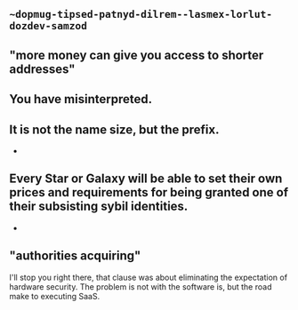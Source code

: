 ## `~dopmug-tipsed-patnyd-dilrem--lasmex-lorlut-dozdev-samzod`
"more money can give you access to shorter addresses" 
-
You have misinterpreted. 
-
It is not the name size, but the prefix. 
-
-
Every Star or Galaxy will be able to set their own prices and requirements for being granted one of their subsisting sybil identities. 
-
-
"authorities acquiring"
-
I'll stop you right there, that clause was about eliminating the expectation of hardware security. The problem is not with the software is, but the road make to executing SaaS. 